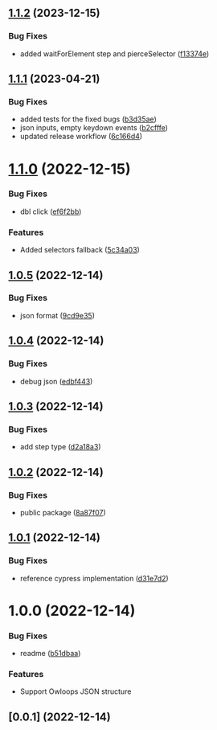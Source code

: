 ## [1.1.2](https://github.com/Owloops/owloops-chrome-recorder/compare/v1.1.1...v1.1.2) (2023-12-15)


### Bug Fixes

* added waitForElement step and pierceSelector ([f13374e](https://github.com/Owloops/owloops-chrome-recorder/commit/f13374e41083d1c477e38e2fa7622c4a3a8c8b3f))

## [1.1.1](https://github.com/Owloops/owloops-chrome-recorder/compare/v1.1.0...v1.1.1) (2023-04-21)


### Bug Fixes

* added tests for the fixed bugs ([b3d35ae](https://github.com/Owloops/owloops-chrome-recorder/commit/b3d35ae7b02a86358f803e98d4757ca39003a79e))
* json inputs, empty keydown events ([b2cfffe](https://github.com/Owloops/owloops-chrome-recorder/commit/b2cfffe7ee0f4f4dffdd23fa7415938d5e28e985))
* updated release workflow ([6c166d4](https://github.com/Owloops/owloops-chrome-recorder/commit/6c166d46757f6877be6ec8c1e9a6a2eacecae1d9))

# [1.1.0](https://github.com/Owloops/owloops-chrome-recorder/compare/v1.0.5...v1.1.0) (2022-12-15)


### Bug Fixes

* dbl click ([ef6f2bb](https://github.com/Owloops/owloops-chrome-recorder/commit/ef6f2bb15942ef7a753e7ea6647176f064805dd6))


### Features

* Added selectors fallback ([5c34a03](https://github.com/Owloops/owloops-chrome-recorder/commit/5c34a031280ddee0640b03e164876b7498144022))

## [1.0.5](https://github.com/Owloops/owloops-chrome-recorder/compare/v1.0.4...v1.0.5) (2022-12-14)


### Bug Fixes

* json format ([9cd9e35](https://github.com/Owloops/owloops-chrome-recorder/commit/9cd9e352af083412ac292e7e84733a10287dc7c8))

## [1.0.4](https://github.com/Owloops/owloops-chrome-recorder/compare/v1.0.3...v1.0.4) (2022-12-14)


### Bug Fixes

* debug json ([edbf443](https://github.com/Owloops/owloops-chrome-recorder/commit/edbf443d95b22270322faae6df0c16f820b2ec1c))

## [1.0.3](https://github.com/Owloops/owloops-chrome-recorder/compare/v1.0.2...v1.0.3) (2022-12-14)


### Bug Fixes

* add step type ([d2a18a3](https://github.com/Owloops/owloops-chrome-recorder/commit/d2a18a381b7457caacb2a0f6f4fda730bd5c0949))

## [1.0.2](https://github.com/Owloops/owloops-chrome-recorder/compare/v1.0.1...v1.0.2) (2022-12-14)


### Bug Fixes

* public package ([8a87f07](https://github.com/Owloops/owloops-chrome-recorder/commit/8a87f07e6eb9f70be295b698992426072c5808b1))

## [1.0.1](https://github.com/Owloops/owloops-chrome-recorder/compare/v1.0.0...v1.0.1) (2022-12-14)


### Bug Fixes

* reference cypress implementation ([d31e7d2](https://github.com/Owloops/owloops-chrome-recorder/commit/d31e7d2715eadcfde0cb59de3f1ad0654c086e3e))

# 1.0.0 (2022-12-14)


### Bug Fixes

* readme ([b51dbaa](https://github.com/Owloops/owloops-chrome-recorder/commit/b51dbaa2aca67e9748d8b31fa71da3e4149c58d3))

### Features

* Support Owloops JSON structure

## [0.0.1] (2022-12-14)
